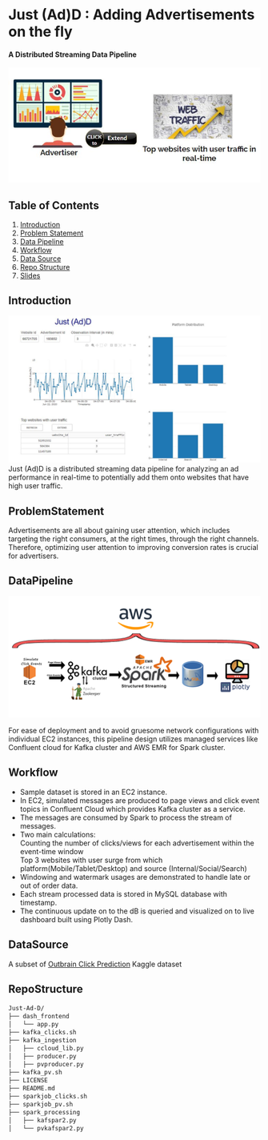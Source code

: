# Just (Ad)D : Adding Advertisements on the fly
#### A Distributed Streaming Data Pipeline
![alt text](https://github.com/Chaitanyaa/Just-Ad-D/blob/master/idea.JPG)


## Table of Contents
1. [Introduction](README.md#Introduction)
2. [Problem Statement](README.md#ProblemStatement)
3. [Data Pipeline](README.md#DataPipeline)
4. [Workflow](README.md#Workflow)
5. [Data Source](README.md#DataSource)
6. [Repo Structure](README.md#RepoStructure)
7. [Slides](https://docs.google.com/presentation/d/1BV4d5XMUscUyXGjHr3mTFCDx6o5Y36EkbkwR76s3cLw/edit#slide=id.p)

## Introduction
![alt text](https://github.com/Chaitanyaa/Just-Ad-D/blob/master/Demo%20Cover.JPG)
Just (Ad)D is a distributed streaming data pipeline for analyzing an ad performance in real-time to potentially add them onto websites that have high user traffic.

## ProblemStatement
Advertisements are all about gaining user attention, which includes targeting the right consumers, at the right times, through the right channels. Therefore, optimizing user attention to improving conversion rates is crucial for advertisers.

## DataPipeline
![alt text](https://github.com/Chaitanyaa/Just-Ad-D/blob/master/pipeline.jpg)

For ease of deployment and to avoid gruesome network configurations with individual EC2 instances, this pipeline design utilizes managed services like Confluent cloud for Kafka cluster and AWS EMR for Spark cluster.

## Workflow
* Sample dataset is stored in an EC2 instance. 
* In EC2, simulated messages are produced to page views and click event topics in Confluent Cloud which provides Kafka cluster as a service. 
* The messages are consumed by Spark to process the stream of messages. 
* Two main calculations:       
Counting the number of clicks/views for each advertisement within the event-time window    
Top 3 websites with user surge from which platform(Mobile/Tablet/Desktop) and source (Internal/Social/Search)
* Windowing and watermark usages are demonstrated to handle late or out of order data. 
* Each stream processed data is stored in MySQL database with timestamp.
* The continuous update on to the dB is queried and visualized on to live dashboard built using Plotly Dash.

## DataSource
A subset of [Outbrain Click Prediction](https://www.kaggle.com/c/outbrain-click-prediction/data) Kaggle dataset

## RepoStructure
```
Just-Ad-D/
├── dash_frontend
│   └── app.py
├── kafka_clicks.sh
├── kafka_ingestion
│   ├── ccloud_lib.py
│   ├── producer.py
│   ├── pvproducer.py
├── kafka_pv.sh
├── LICENSE
├── README.md
├── sparkjob_clicks.sh
├── sparkjob_pv.sh
├── spark_processing
│   ├── kafspar2.py
│   └── pvkafspar2.py
```
